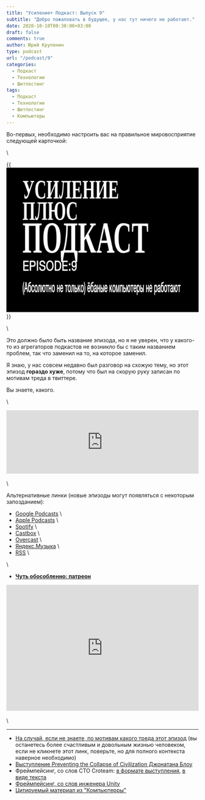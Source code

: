 ```yaml
---
title: "Усиление+ Подкаст: Выпуск 9"
subtitle: "Добро пожаловать в будущее, у нас тут ничего не работает."
date: 2020-10-10T00:30:00+03:00
draft: false
comments: true
author: Юрий Крупенин
type: podcast
url: "/podcast/9"
categories:
  - Подкаст
  - Технологии
  - Шитпостинг
tags:
  - Подкаст
  - Технологии
  - Шитпостинг
  - Компьютеры
---
```

Во-первых, необходимо настроить вас на правильное мировосприятие следующей карточкой:

\

{{<img src="images/title.jpg">}}

\

Это должно было быть название эпизода, но я не уверен, что у какого-то из агрегаторов подкастов не возникло бы с таким названием проблем, так что заменил на то, на которое заменил.

Я знаю, у нас совсем недавно был разговор на схожую тему, но этот эпизод **гораздо хуже**, потому что был на скорую руку записан по мотивам треда в твиттере.

Вы знаете, какого.

\

<iframe width="100%" height="166" scrolling="no" frameborder="no" allow="autoplay" src="https://w.soundcloud.com/player/?url=https%3A//api.soundcloud.com/tracks/912821734&color=%23ff5500&auto_play=false&hide_related=false&show_comments=true&show_user=true&show_reposts=false&show_teaser=true"></iframe>

\

Альтернативные линки (новые эпизоды могут появляться с некоторым запозданием):

* [Google Podcasts](https://podcasts.google.com/?feed=aHR0cDovL2ZlZWRzLnNvdW5kY2xvdWQuY29tL3VzZXJzL3NvdW5kY2xvdWQ6dXNlcnM6MjM0MzMyOTQvc291bmRzLnJzcw) \
* [Apple Podcasts](https://podcasts.apple.com/ru/podcast/%D1%83%D1%81%D0%B8%D0%BB%D0%B5%D0%BD%D0%B8%D0%B5-%D0%BF%D0%BE%D0%B4%D0%BA%D0%B0%D1%81%D1%82/id1487512789) \
* [Spotify](https://open.spotify.com/show/4dQbxnwJjsz4z9UdCVJR6H) \
* [Castbox](https://castbox.fm/channel/%D0%A3%D1%81%D0%B8%D0%BB%D0%B5%D0%BD%D0%B8%D0%B5%2B-%D0%9F%D0%BE%D0%B4%D0%BA%D0%B0%D1%81%D1%82-id2462850) \
* [Overcast](https://overcast.fm/itunes1487512789) \
* [Яндекс.Музыка](https://music.yandex.ru/album/9244822) \
* [RSS](https://anchor.fm/s/1079e220/podcast/rss) \

\

* [<b>Чуть обособленно: патреон</b>](https://patreon.com/usilenie)

<iframe src="https://yoomoney.ru/quickpay/shop-widget?writer=seller&targets=%D0%98%D0%BB%D0%B8%20%D0%B7%D0%B0%D0%BD%D0%B5%D1%81%D1%82%D0%B8%20%D0%BD%D0%B0%20%D0%BF%D0%B8%D0%B2%D0%BE%20(%D0%BA%D0%BE%D0%B3%D0%BE%20%D1%8F%20%D0%BE%D0%B1%D0%BC%D0%B0%D0%BD%D1%8B%D0%B2%D0%B0%D1%8E%2C%20%D0%BD%D0%B0%20%D0%B0%D1%83%D0%B4%D0%B8%D0%BE%D1%85%D0%BB%D0%B0%D0%BC)%20%D1%80%D0%B0%D0%B7%D0%BE%D0%B2%D0%BE&targets-hint=&default-sum=200&button-text=11&payment-type-choice=on&mobile-payment-type-choice=on&comment=on&hint=&successURL=&quickpay=shop&account=410016665247103" width="100%" height="330" frameborder="0" allowtransparency="true" scrolling="no"></iframe>

\

---

* [На случай, если не знаете, по мотивам какого треда этот эпизод](https://twitter.com/turbojedi/status/1316738481427808261) (вы останетесь более счастливым и довольным жизнью человеком, если не кликнете этот линк, поверьте, но для полного контекста наверное необходимо)
* [Выступление Preventing the Collapse of Civilization Джонатана Блоу](https://www.youtube.com/watch?v=pW-SOdj4Kkk)
* Фреймпейсинг, со слов CTO Croteam: [в формате выступления](https://www.youtube.com/watch?v=n0zT8YSSFzw), [в виде текста](https://medium.com/@alen.ladavac/the-elusive-frame-timing-168f899aec92)
* [Фреймпейсинг, со слов инженера Unity](https://blogs.unity3d.com/2020/10/01/fixing-time-deltatime-in-unity-2020-2-for-smoother-gameplay-what-did-it-take/)
* [Цитируемый материал из "Компьютерры"](https://old.computerra.ru/2003/491/202127/)


